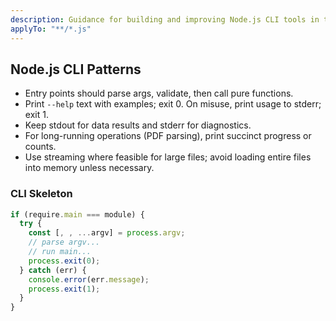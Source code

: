 ```yaml
---
description: Guidance for building and improving Node.js CLI tools in this repo
applyTo: "**/*.js"
---
```


## Node.js CLI Patterns

- Entry points should parse args, validate, then call pure functions.
- Print `--help` text with examples; exit 0. On misuse, print usage to stderr; exit 1.
- Keep stdout for data results and stderr for diagnostics.
- For long-running operations (PDF parsing), print succinct progress or counts.
- Use streaming where feasible for large files; avoid loading entire files into memory unless necessary.

### CLI Skeleton

```javascript
if (require.main === module) {
  try {
    const [, , ...argv] = process.argv;
    // parse argv...
    // run main...
    process.exit(0);
  } catch (err) {
    console.error(err.message);
    process.exit(1);
  }
}
```


